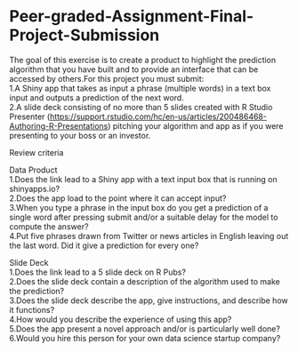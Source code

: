 # Peer-graded-Assignment-Final-Project-Submission<br>
The goal of this exercise is to create a product to highlight the prediction algorithm that you have built and to provide an interface that can be accessed by others.For this project you must submit:<br>
1.A Shiny app that takes as input a phrase (multiple words) in a text box input and outputs a prediction of the next word.<br>
2.A slide deck consisting of no more than 5 slides created with R Studio Presenter (https://support.rstudio.com/hc/en-us/articles/200486468-Authoring-R-Presentations) pitching your algorithm and app as if you were presenting to your boss or an investor.<br>

Review criteria<br>

Data Product<br>
1.Does the link lead to a Shiny app with a text input box that is running on shinyapps.io?<br>
2.Does the app load to the point where it can accept input?<br>
3.When you type a phrase in the input box do you get a prediction of a single word after pressing submit and/or a suitable delay for the model to compute the answer?<br>
4.Put five phrases drawn from Twitter or news articles in English leaving out the last word. Did it give a prediction for every one?<br>

Slide Deck<br>
1.Does the link lead to a 5 slide deck on R Pubs?<br>
2.Does the slide deck contain a description of the algorithm used to make the prediction?<br>
3.Does the slide deck describe the app, give instructions, and describe how it functions?<br>
4.How would you describe the experience of using this app?<br>
5.Does the app present a novel approach and/or is particularly well done?<br>
6.Would you hire this person for your own data science startup company?<br>
